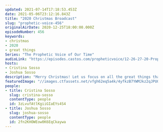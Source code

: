 ```yaml
---
updated: 2021-07-14T17:18:53.453Z
date: 2021-05-06T23:12:16.843Z
title: "2020 Christmas Broadcast"
slug: "prophetic-voice-456"
originalAirDate: 2020-12-25T18:00:00.000Z
episodeNumber: 456
keywords:
- christmas
- 2020
- great things
Series: "The Prophetic Voice of Our Time"
audioLink: "https://episodes.castos.com/propheticvoice/12-26-27-20-Prophetic-Voice-of-our-Time-[mixdown]-01.mp3"
hosts:
- Cristina Sosso
- Joshua Sosso
description: "Merry Christmas! Let us focus on all the great things that we have accomplished this year, despite the turmoil going on in the world. The Body of Christ has unified and recognized who is for us, and who is against us. Let us continue to do great things moving forward!"
featuredImage: "//images.ctfassets.net/vfgh62eq5a4k/4yfkzB7YWMJkz2qJPUQDxu/2a6919bc21909961d1b4a5760963665b/freestocks--Qf9JKLysUg-unsplash__1_.jpg"
people:
- title: Cristina Sosso
  slug: cristina-sosso
  contentType: people
  id: 3zLvufAtlKgiiGIaEYs4S4
- title: Joshua Sosso
  slug: joshua-sosso
  contentType: people
  id: 2fn2KHOWEow0K6EqCkaywa
---
```

